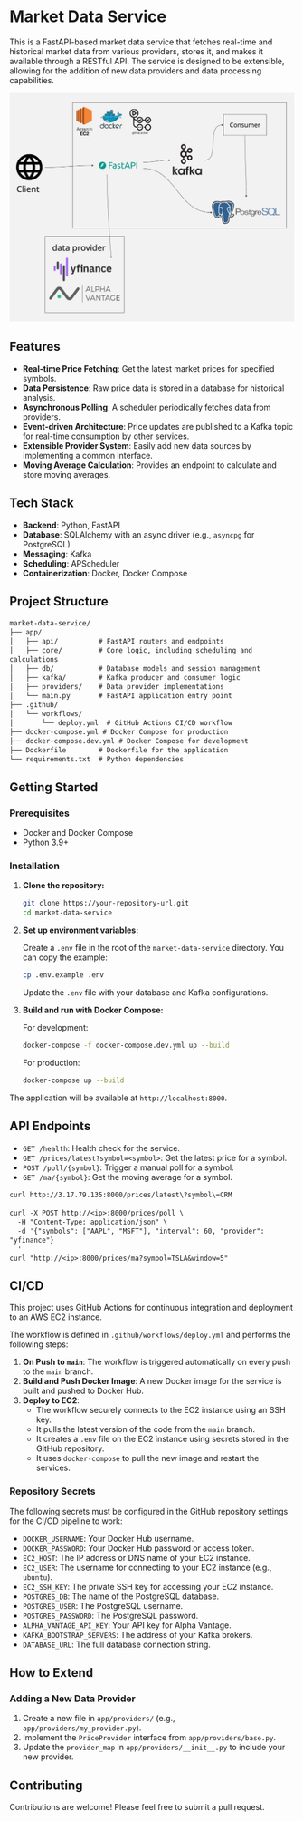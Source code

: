 # Market Data Service

This is a FastAPI-based market data service that fetches real-time and historical market data from various providers, stores it, and makes it available through a RESTful API. The service is designed to be extensible, allowing for the addition of new data providers and data processing capabilities.

![alt text](docs/system.jpg)


## Features

- **Real-time Price Fetching**: Get the latest market prices for specified symbols.
- **Data Persistence**: Raw price data is stored in a database for historical analysis.
- **Asynchronous Polling**: A scheduler periodically fetches data from providers.
- **Event-driven Architecture**: Price updates are published to a Kafka topic for real-time consumption by other services.
- **Extensible Provider System**: Easily add new data sources by implementing a common interface.
- **Moving Average Calculation**: Provides an endpoint to calculate and store moving averages.

## Tech Stack

- **Backend**: Python, FastAPI
- **Database**: SQLAlchemy with an async driver (e.g., `asyncpg` for PostgreSQL)
- **Messaging**: Kafka
- **Scheduling**: APScheduler
- **Containerization**: Docker, Docker Compose

## Project Structure

```
market-data-service/
├── app/
│   ├── api/          # FastAPI routers and endpoints
│   ├── core/         # Core logic, including scheduling and calculations
│   ├── db/           # Database models and session management
│   ├── kafka/        # Kafka producer and consumer logic
│   ├── providers/    # Data provider implementations
│   └── main.py       # FastAPI application entry point
├── .github/
│   └── workflows/
│       └── deploy.yml  # GitHub Actions CI/CD workflow
├── docker-compose.yml # Docker Compose for production
├── docker-compose.dev.yml # Docker Compose for development
├── Dockerfile        # Dockerfile for the application
└── requirements.txt  # Python dependencies
```

## Getting Started

### Prerequisites

- Docker and Docker Compose
- Python 3.9+

### Installation

1.  **Clone the repository:**

    ```bash
    git clone https://your-repository-url.git
    cd market-data-service
    ```

2.  **Set up environment variables:**

    Create a `.env` file in the root of the `market-data-service` directory. You can copy the example:

    ```bash
    cp .env.example .env
    ```

    Update the `.env` file with your database and Kafka configurations.

3.  **Build and run with Docker Compose:**

    For development:

    ```bash
    docker-compose -f docker-compose.dev.yml up --build
    ```

    For production:

    ```bash
    docker-compose up --build
    ```

The application will be available at `http://localhost:8000`.

## API Endpoints

-   `GET /health`: Health check for the service.
-   `GET /prices/latest?symbol=<symbol>`: Get the latest price for a symbol.
-   `POST /poll/{symbol}`: Trigger a manual poll for a symbol.
-   `GET /ma/{symbol}`: Get the moving average for a symbol.

```
curl http://3.17.79.135:8000/prices/latest\?symbol\=CRM

curl -X POST http://<ip>:8000/prices/poll \
  -H "Content-Type: application/json" \
  -d '{"symbols": ["AAPL", "MSFT"], "interval": 60, "provider": "yfinance"}
  '
curl "http://<ip>:8000/prices/ma?symbol=TSLA&window=5"
```


## CI/CD

This project uses GitHub Actions for continuous integration and deployment to an AWS EC2 instance.

The workflow is defined in `.github/workflows/deploy.yml` and performs the following steps:

1.  **On Push to `main`**: The workflow is triggered automatically on every push to the `main` branch.
2.  **Build and Push Docker Image**: A new Docker image for the service is built and pushed to Docker Hub.
3.  **Deploy to EC2**:
    -   The workflow securely connects to the EC2 instance using an SSH key.
    -   It pulls the latest version of the code from the `main` branch.
    -   It creates a `.env` file on the EC2 instance using secrets stored in the GitHub repository.
    -   It uses `docker-compose` to pull the new image and restart the services.

### Repository Secrets

The following secrets must be configured in the GitHub repository settings for the CI/CD pipeline to work:

-   `DOCKER_USERNAME`: Your Docker Hub username.
-   `DOCKER_PASSWORD`: Your Docker Hub password or access token.
-   `EC2_HOST`: The IP address or DNS name of your EC2 instance.
-   `EC2_USER`: The username for connecting to your EC2 instance (e.g., `ubuntu`).
-   `EC2_SSH_KEY`: The private SSH key for accessing your EC2 instance.
-   `POSTGRES_DB`: The name of the PostgreSQL database.
-   `POSTGRES_USER`: The PostgreSQL username.
-   `POSTGRES_PASSWORD`: The PostgreSQL password.
-   `ALPHA_VANTAGE_API_KEY`: Your API key for Alpha Vantage.
-   `KAFKA_BOOTSTRAP_SERVERS`: The address of your Kafka brokers.
-   `DATABASE_URL`: The full database connection string.


## How to Extend

### Adding a New Data Provider

1.  Create a new file in `app/providers/` (e.g., `app/providers/my_provider.py`).
2.  Implement the `PriceProvider` interface from `app/providers/base.py`.
3.  Update the `provider_map` in `app/providers/__init__.py` to include your new provider.

## Contributing

Contributions are welcome! Please feel free to submit a pull request. 